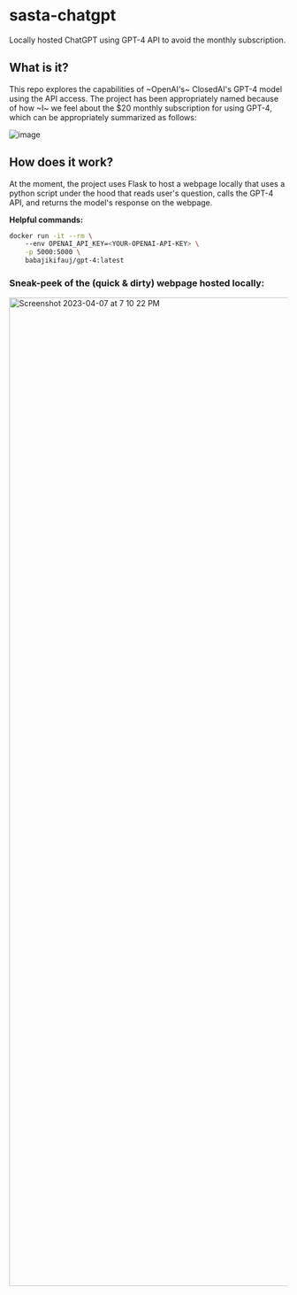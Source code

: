 # sasta-chatgpt
Locally hosted ChatGPT using GPT-4 API to avoid the monthly subscription.

## What is it?
This repo explores the capabilities of ~OpenAI's~ ClosedAI's GPT-4 model using the API access. The project has been appropriately named because of how ~I~ we feel about the $20 monthly subscription for using GPT-4, which can be appropriately summarized as follows:

![image](https://user-images.githubusercontent.com/29841730/230690323-e861158b-f09e-41de-93fa-1cd866423642.png)

## How does it work?
At the moment, the project uses Flask to host a webpage locally that uses a python script under the hood that reads user's question, calls the GPT-4 API, and returns the model's response on the webpage.

**Helpful commands:**
```sh
docker run -it --rm \                
    --env OPENAI_API_KEY=<YOUR-OPENAI-API-KEY> \
    -p 5000:5000 \
    babajikifauj/gpt-4:latest
```

### Sneak-peek of the (quick & dirty) webpage hosted locally:
<img width="1787" alt="Screenshot 2023-04-07 at 7 10 22 PM" src="https://user-images.githubusercontent.com/29841730/230690705-1c5a59f5-8131-47d3-b3bb-49ea9948c640.png">
